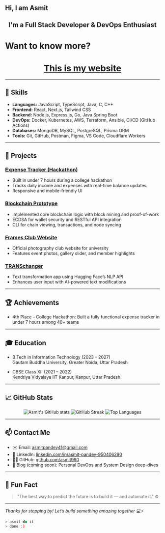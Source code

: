 ## Hi, I am Asmit

<h2 align="center">
  I'm a Full Stack Developer & DevOps Enthusiast
</h2>

# Want to know more?

<h1 align="center">
  <a href="http://portfoliohehe.vercel.app" target="_blank" rel="noopener noreferrer">This is my website</a>
</h1>

---

## 🚀 Skills

- **Languages:** JavaScript, TypeScript, Java, C, C++
- **Frontend:** React, Next.js, Tailwind CSS
- **Backend:** Node.js, Express.js, Go, Java Spring Boot
- **DevOps:** Docker, Kubernetes, AWS, Terraform, Ansible, CI/CD (GitHub Actions)
- **Databases:** MongoDB, MySQL, PostgreSQL, Prisma ORM
- **Tools:** Git, GitHub, Postman, Figma, VS Code, Cloudflare Workers

---

## 💼 Projects

### [Expense Tracker (Hackathon)](https://asmit990.github.io/hackathon-expensetracker/)
- Built in under 7 hours during a college hackathon
- Tracks daily income and expenses with real-time balance updates
- Responsive and mobile-friendly UI

### [Blockchain Prototype](https://github.com/asmit990/blockchain-prototype)
- Implemented core blockchain logic with block mining and proof-of-work
- ECDSA for wallet security and RESTful API integration
- CLI for chain viewing, transactions, and node syncing

### [Frames Club Website](https://asmit990.github.io/frames-web/)
- Official photography club website for university
- Features event photos, gallery slider, and member highlights

### [TRANSchanger](https://asmit990.github.io/TRANSchanger/)
- Text transformation app using Hugging Face’s NLP API
- Enhances user input with AI-powered text modifications

---

## 🏆 Achievements

- 4th Place – College Hackathon: Built a fully functional expense tracker in under 7 hours among 40+ teams

---

## 🎓 Education

- B.Tech in Information Technology (2023 – 2027)  
  Gautam Buddha University, Greater Noida, Uttar Pradesh

- CBSE Class XII (2021 – 2022)  
  Kendriya Vidyalaya IIT Kanpur, Kanpur, Uttar Pradesh

---

## 📈 GitHub Stats

<p align="center">
  <img src="https://github-readme-stats.vercel.app/api?username=asmit990&show_icons=true&theme=radical" alt="Asmit's GitHub stats" />
  <img src="https://github-readme-streak-stats.herokuapp.com/?user=asmit990&theme=radical" alt="GitHub Streak" />
  <img src="https://github-readme-stats.vercel.app/api/top-langs/?username=asmit990&layout=compact&theme=radical" alt="Top Languages" />
</p>

---

## 📫 Contact Me

- ✉️ Email: [asmitpandey41@gmail.com](mailto:asmitpandey41@gmail.com)  
- 🔗 LinkedIn: [linkedin.com/in/asmit-pandey-950406290](https://www.linkedin.com/in/asmit-pandey-950406290)  
- 🧑‍💻 GitHub: [github.com/asmit990](https://github.com/asmit990)  
- 🧠 Blog (coming soon): Personal DevOps and System Design deep-dives  

---

## 🧩 Fun Fact

> "The best way to predict the future is to build it — and automate it." ⚙️

---

_Thanks for stopping by! Let’s build something amazing together 💻⚡_

```bash
> asmit do it
> done :)
